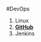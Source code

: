 #DevOps
1. Linux
2. <a href="https://github.com/kmp59/DevOps/tree/master/GitHub"> **GitHub** </a>
3. Jenkins
